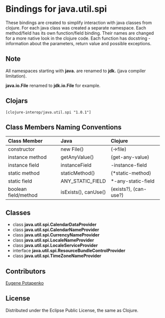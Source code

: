 # Bindings for java.util.spi

These bindings are created to simplify interaction with java classes from clojure.
For each java class was created a separate namespace.
Each method/field has its own function/field binding.
Their names are changed for a more native look in the clojure code. Each function has docstring - information about the parameters, return value and possible exceptions.

## Note

All namespaces starting with **java.** are renamed to **jdk.** (java compiler limitation). 

**java.io.File** renamed to **jdk.io.File** for example. 




## Clojars

```
[clojure-interop/java.util.spi "1.0.1"]
```

## Class Members Naming Conventions

| Class Member | Java | Clojure |
|:--|:--|:--|
| constructor | new File() | (->file) |
| instance method | getAnyValue() | (get-any-value) |
| instance field | instanceField | -instance-field |
| static method | staticMethod() | (*static-method) |
| static field | ANY_STATIC_FIELD | *-any-static-field |
| boolean field/method | isExists(), canUse() | (exists?), (can-use?) |

## Classes

- class **java.util.spi.CalendarDataProvider**
- class **java.util.spi.CalendarNameProvider**
- class **java.util.spi.CurrencyNameProvider**
- class **java.util.spi.LocaleNameProvider**
- class **java.util.spi.LocaleServiceProvider**
- interface **java.util.spi.ResourceBundleControlProvider**
- class **java.util.spi.TimeZoneNameProvider**

## Contributors

[Eugene Potapenko](https://github.com/potapenko/)

## License

Distributed under the Eclipse Public License, the same as Clojure.
